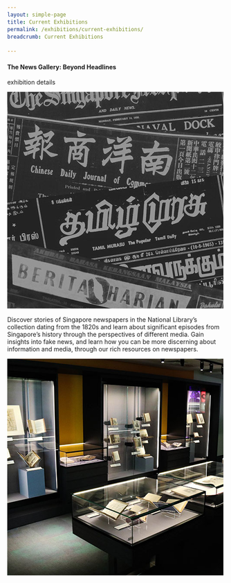 ```yaml
---
layout: simple-page
title: Current Exhibitions
permalink: /exhibitions/current-exhibitions/
breadcrumb: Current Exhibitions

---
```


<section class="sgds-section">
<div class="sgds-container">
	<div class="row is-multiline">
		<div class="col is-two-thirds is-vcentered">
            <strong><h4>The News Gallery: Beyond Headlines</h4></strong>
            <p>exhibition details</p>
		</div>
		<div class="col is-vcentered is-centered">
			<a href="/exhibitions/current-exhibitions/newsgallery/"><img src="/images/event-images/newsgallery/news-gallery-thumbnail.jpg" alt="The News Gallery: Beyond Headlines"></a>   
        </div>
    </div>
    <div class="row is-multiline">
        <p>Discover stories of Singapore newspapers in the National Library’s collection dating from the 1820s and learn about significant episodes from Singapore’s history through the perspectives of different media. Gain insights into fake news, and learn how you can be more discerning about information and media, through our rich resources on newspapers.</p>
    </div>
</div>
</section>
    <div class="row is-multiline">
        <div class="col is-two-thirds">
            <a href="/exhibitions/current-exhibitions/the-rare-collection-gallery/"><img src="/images/event-images/rarecollection/the-rare-collection-gallery-thumbnail.jpg" alt="The Rare Collection Gallery"></a>
		</div>
    </div>
</div>


            
